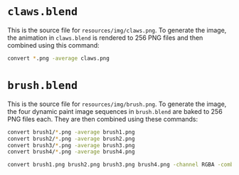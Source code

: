 # `claws.blend`

This is the source file for `resources/img/claws.png`. To generate the image, the animation in `claws.blend` is rendered to 256 PNG files and then combined using this command:

```bash
convert *.png -average claws.png
```

# `brush.blend`

This is the source file for `resources/img/brush.png`. To generate the image, the four dynamic paint image sequences in `brush.blend` are baked to 256 PNG files each. They are then combined using these commands:

```bash
convert brush1/*.png -average brush1.png
convert brush2/*.png -average brush2.png
convert brush3/*.png -average brush3.png
convert brush4/*.png -average brush4.png

convert brush1.png brush2.png brush3.png brush4.png -channel RGBA -combine brush.png
```
